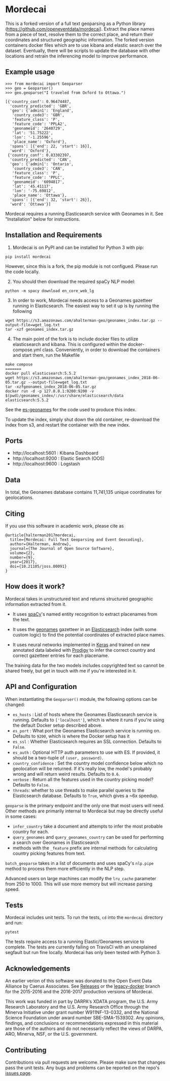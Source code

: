 # Mordecai

This is a forked version of a full text geoparsing as a Python library (https://github.com/openeventdata/mordecai). Extract the place names from a piece of text, resolve them to the correct place, and return their coordinates and structured geographic information. The forked version containers docker files which are to use kibana and elastic search over the dataset. Eventually, there will be scripts to update the database with other locations and retrain the inferencing model to improve performance.

Example usage
-------------

```
>>> from mordecai import Geoparser
>>> geo = Geoparser()
>>> geo.geoparse("I traveled from Oxford to Ottawa.")

[{'country_conf': 0.96474487,
  'country_predicted': 'GBR',
  'geo': {'admin1': 'England',
   'country_code3': 'GBR',
   'feature_class': 'P',
   'feature_code': 'PPLA2',
   'geonameid': '2640729',
   'lat': '51.75222',
   'lon': '-1.25596',
   'place_name': 'Oxford'},
  'spans': [{'end': 22, 'start': 16}],
  'word': 'Oxford'},
 {'country_conf': 0.83302397,
  'country_predicted': 'CAN',
  'geo': {'admin1': 'Ontario',
   'country_code3': 'CAN',
   'feature_class': 'P',
   'feature_code': 'PPLC',
   'geonameid': '6094817',
   'lat': '45.41117',
   'lon': '-75.69812',
   'place_name': 'Ottawa'},
  'spans': [{'end': 32, 'start': 26}],
  'word': 'Ottawa'}]
```

Mordecai requires a running Elasticsearch service with Geonames in it. See
"Installation" below for instructions.


Installation and Requirements
--------------------

1. Mordecai is on PyPI and can be installed for Python 3 with pip:

```
pip install mordecai
```

However, since this is a fork, the pip module is not configued. Please run the code locally.

2. You should then download the required spaCy NLP model:

```
python -m spacy download en_core_web_lg
```

3. In order to work, Mordecai needs access to a Geonames gazetteer running in
Elasticsearch. The easiest way to set it up is by running the following

```
wget https://s3.amazonaws.com/ahalterman-geo/geonames_index.tar.gz --output-file=wget_log.txt
tar -xzf geonames_index.tar.gz
```

4. The main point of the fork is to include docker files to utilize elasticsearch and kibana. This is configured within the docker-compose.yml class. Conveniently, in order to download the containers and start them, run the Makefile

```
make compose
=======
docker pull elasticsearch:5.5.2
wget https://s3.amazonaws.com/ahalterman-geo/geonames_index_2018-06-05.tar.gz --output-file=wget_log.txt
tar -xzfgeonames_index_2018-06-05.tar.gz
docker run -d -p 127.0.0.1:9200:9200 -v $(pwd)/geonames_index/:/usr/share/elasticsearch/data elasticsearch:5.5.2
```

See the [es-geonames](https://github.com/openeventdata/es-geonames) for the code used
to produce this index.

To update the index, simply shut down the old container, re-download the index
from s3, and restart the container with the new index.


Ports
-----
- http://localhost:5601 : Kibana Dashboard
- http://localhost:9200 : Elastic Search (OOS)
- http://localhost:9600 : Logstash

Data
----

In total, the Geonames database contains 11,741,135 unique coordinates for geolocations.

Citing
------

If you use this software in academic work, please cite as 

```
@article{halterman2017mordecai,
  title={Mordecai: Full Text Geoparsing and Event Geocoding},
  author={Halterman, Andrew},
  journal={The Journal of Open Source Software},
  volume={2},
  number={9},
  year={2017},
  doi={10.21105/joss.00091}
}
```

How does it work?
-----------------

Mordecai takes in unstructured text and returns structured geographic information extracted
from it. 

- It uses [spaCy](https://github.com/explosion/spaCy/)'s named entity recognition to
  extract placenames from the text.

- It uses the [geonames](http://www.geonames.org/)
  gazetteer in an [Elasticsearch](https://www.elastic.co/products/elasticsearch) index 
  (with some custom logic) to find the potential coordinates of
  extracted place names.

- It uses neural networks implemented in [Keras](https://keras.io/) and trained on new annotated
  data labeled with [Prodigy](https://prodi.gy/) to infer the correct country and correct gazetteer entries for each
  placename. 

The training data for the two models includes copyrighted text so cannot be
shared freely, but get in touch with me if you're interested in it.

API and Configuration
---------------------

When instantiating the `Geoparser()` module, the following options can be changed:

- `es_hosts` : List of hosts where the Geonames Elasticsearch service is
    running. Defaults to `['localhost']`, which is where it runs if you're using
    the default Docker setup described above.
- `es_port` : What port the Geonames Elasticsearch service is running on.
    Defaults to `9200`, which is where the Docker setup has it
- `es_ssl` : Whether Elasticsearch requires an SSL connection.
    Defaults to `False`.
- `es_auth` : Optional HTTP auth parameters to use with ES.
    If provided, it should be a two-tuple of `(user, password)`.
- `country_confidence` : Set the country model confidence below which no
    geolocation will be returned. If it's really low, the model's probably
    wrong and will return weird results. Defaults to `0.6`. 
- `verbose` : Return all the features used in the country picking model?
    Defaults to `False`. 
- `threads`: whether to use threads to make parallel queries to the
    Elasticsearch database. Defaults to `True`, which gives a ~6x speedup.

`geoparse` is the primary endpoint and the only one that most users will need.
Other methods are primarily internal to Mordecai but may be directly useful in
some cases:

- `infer_country` take a document and attempts to infer the most probable
    country for each.
- `query_geonames` and `query_geonames_country` can be used for performing a
    search over Geonames in Elasticsearch
- methods with the `_feature` prefix are internal methods for
    calculating country picking features from text.

`batch_geoparse` takes in a list of documents and uses spaCy's `nlp.pipe`
method to process them more efficiently in the NLP step. 

Advanced users on large machines can modify the `lru_cache` parameter from 250
to 1000. This will use more memory but will increase parsing speed.

Tests
-----

Mordecai includes unit tests. To run the tests, `cd` into the
`mordecai` directory and run:

```
pytest
```

The tests require access to a running Elastic/Geonames service to
complete. The tests are currently failing on TravisCI with an unexplained
segfault but run fine locally. Mordecai has only been tested with Python 3.


Acknowledgements
----------------

An earlier verion of this software was donated to the Open Event Data Alliance
by Caerus Associates.  See [Releases](https://github.com/openeventdata/mordecai/releases) 
or the [legacy-docker](https://github.com/openeventdata/mordecai/tree/legacy-docker) branch for the
2015-2016 and the 2016-2017 production versions of Mordecai.

This work was funded in part by DARPA's XDATA program, the U.S. Army Research
Laboratory and the U.S. Army Research Office through the Minerva Initiative
under grant number W911NF-13-0332, and the National Science Foundation under
award number SBE-SMA-1539302. Any opinions, findings, and conclusions or
recommendations expressed in this material are those of the authors and do not
necessarily reflect the views of DARPA, ARO, Minerva, NSF, or the U.S.
government.


Contributing
------------

Contributions via pull requests are welcome. Please make sure that changes
pass the unit tests. Any bugs and problems can be reported
on the repo's [issues page](https://github.com/openeventdata/mordecai/issues).

